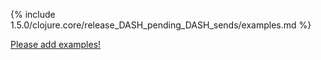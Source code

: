 {% include 1.5.0/clojure.core/release_DASH_pending_DASH_sends/examples.md %}

[Please add examples!](https://github.com/arrdem/grimoire/edit/master/_includes/1.6.0/clojure.core/release_DASH_pending_DASH_sends/examples.md)
